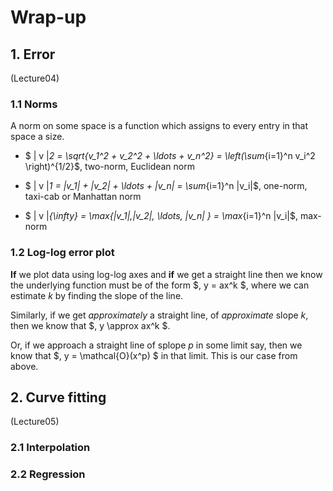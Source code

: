 # Wrap-up

## 1. Error

(Lecture04)

### 1.1 Norms

A norm on some space is a function which assigns to every entry in that space a size.

- $ \| v \|_2 = \sqrt{v_1^2 + v_2^2 + \ldots + v_n^2} = \left(\sum_{i=1}^n v_i^2 \right)^{1/2}$, two-norm, Euclidean norm

- $ \| v \|_1 = |v_1| + |v_2| + \ldots + |v_n| = \sum_{i=1}^n |v_i|$, one-norm, taxi-cab or Manhattan norm

- $ \| v \|_{\infty} = \max\{|v_1|,|v_2|, \ldots, |v_n| \} = \max_{i=1}^n |v_i|$, max-norm

### 1.2 Log-log error plot

**If** we plot data using log-log axes and **if** we get a straight line then we know the underlying function must be of the form $\, y = ax^k $, where we can estimate $k$ by finding the slope of the line.

Similarly, if we get *approximately* a straight line, of *approximate* slope $k$, then we know that $\, y \approx ax^k $.  

Or, if we approach a straight line of splope $p$ in some limit say, then we know that $\, y = \mathcal{O}(x^p) $ in that limit.  This is our case from above.

## 2. Curve fitting

(Lecture05)


### 2.1 Interpolation

### 2.2 Regression
